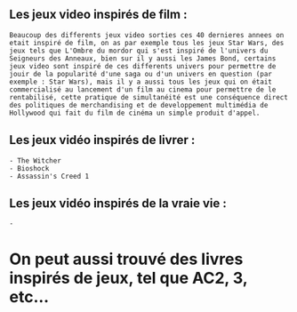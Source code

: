 ## Les jeux video inspirés de film :
    Beaucoup des differents jeux video sorties ces 40 dernieres annees on etait inspiré de film, on as par exemple tous les jeux Star Wars, des jeux tels que L'Ombre du mordor qui s'est inspiré de l'univers du Seigneurs des Anneaux, bien sur il y aussi les James Bond, certains jeux video sont inspiré de ces differents univers pour permettre de jouir de la popularité d'une saga ou d'un univers en question (par exemple : Star Wars), mais il y a aussi tous les jeux qui on était commercialisé au lancement d'un film au cinema pour permettre de le rentabilisé, cette pratique de simultanéité est une conséquence direct des politiques de merchandising et de developpement multimédia de Hollywood qui fait du film de cinéma un simple produit d'appel. 



## Les jeux vidéo inspirés de livrer : 
    - The Witcher
    - Bioshock
    - Assassin's Creed 1



## Les jeux vidéo inspirés de la vraie vie :
    - 

# On peut aussi trouvé des livres inspirés de jeux, tel que AC2, 3, etc...



